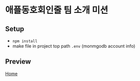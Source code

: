 # 애플동호회인줄 팀 소개 미션

## Setup ##

- `npm install`
- make file in project top path `.env` (monmgodb account info)

## Preview ##
[Home](http://13.58.218.248/)